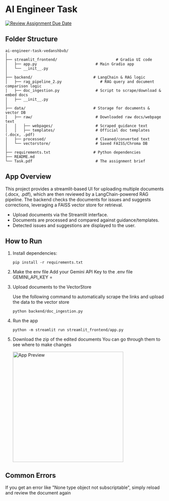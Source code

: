 # AI Engineer Task

[![Review Assignment Due Date](https://classroom.github.com/assets/deadline-readme-button-22041afd0340ce965d47ae6ef1cefeee28c7c493a6346c4f15d667ab976d596c.svg)](https://classroom.github.com/a/vgbm4cZ0)

## Folder Structure

```
ai-engineer-task-vedanshbvb/
│
├── streamlit_frontend/                          # Gradio UI code
│   ├── app.py                          # Main Gradio app
│   └── __init__.py
│
├── backend/                           # LangChain & RAG logic
│   ├── rag_pipeline_2.py                 # RAG query and document comparison logic
│   ├── doc_ingestion.py                # Script to scrape/download & embed docs
│   ├── __init__.py
│
├── data/                              # Storage for documents & vector DB
│   ├── raw/                            # Downloaded raw docs/webpage text
│   │   ├── webpages/                   # Scraped guidance text
│   │   ├── templates/                  # Official doc templates (.docx, .pdf)
│   ├── processed/                      # Cleaned/converted text
│   └── vectorstore/                    # Saved FAISS/Chroma DB
│
├── requirements.txt                   # Python dependencies
├── README.md
└── Task.pdf                            # The assignment brief
```

## App Overview

This project provides a streamlit-based UI for uploading multiple documents (.docx, .pdf), which are then reviewed by a LangChain-powered RAG pipeline. The backend checks the documents for issues and suggests corrections, leveraging a FAISS vector store for retrieval.

- Upload documents via the Streamlit interface.
- Documents are processed and compared against guidance/templates.
- Detected issues and suggestions are displayed to the user.

## How to Run

1. Install dependencies:
   ```
   pip install -r requirements.txt
   ```
2. Make the env file
   Add your Gemini API Key to the .env file
   GEMINI_API_KEY =

3. Upload documents to the VectorStore

   Use the following command to automatically scrape the links and upload the data to the vector store
    ```
    python backend/doc_ingestion.py 
    ```

4. Run the app

    ```
    python -m streamlit run streamlit_frontend/app.py
    ```

5. Download the zip of the edited documents
   You can go through them to see where to make changes

   <img src="./media/prompt.png" alt="App Preview" width="350" />



## Common Errors
If you get an error like "None type object not subscriptable", simply reload and review the document again  